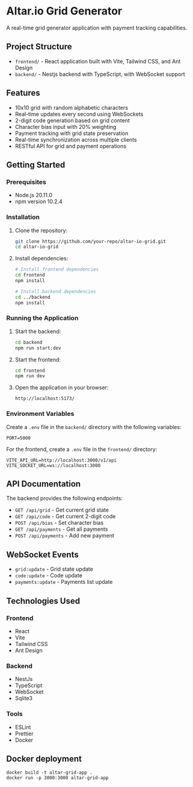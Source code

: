 # Altar.io Grid Generator

A real-time grid generator application with payment tracking capabilities.

## Project Structure

- `frontend/` - React application built with Vite, Tailwind CSS, and Ant Design
- `backend/` - Nestjs backend with TypeScript, with WebSocket support

## Features

- 10x10 grid with random alphabetic characters
- Real-time updates every second using WebSockets
- 2-digit code generation based on grid content
- Character bias input with 20% weighting
- Payment tracking with grid state preservation
- Real-time synchronization across multiple clients
- RESTful API for grid and payment operations

## Getting Started

### Prerequisites

- Node.js 20.11.0
- npm version 10.2.4

### Installation

1. Clone the repository:
   ```bash
   git clone https://github.com/your-repo/altar-io-grid.git
   cd altar-io-grid
   ```

2. Install dependencies:
   ```bash
   # Install frontend dependencies
   cd frontend
   npm install

   # Install backend dependencies
   cd ../backend
   npm install
   ```

### Running the Application

1. Start the backend:
   ```bash
   cd backend
   npm run start:dev
   ```

2. Start the frontend:
   ```bash
   cd frontend
   npm run dev
   ```

3. Open the application in your browser:
   ```
   http://localhost:5173/
   ```

### Environment Variables

Create a `.env` file in the `backend/` directory with the following variables:
```
PORT=5000
```

For the frontend, create a `.env` file in the `frontend/` directory:
```
VITE_API_URL=http://localhost:3000/v1/api
VITE_SOCKET_URL=ws://localhost:3000
```

## API Documentation

The backend provides the following endpoints:

- `GET /api/grid` - Get current grid state
- `GET /api/code` - Get current 2-digit code
- `POST /api/bias` - Set character bias
- `GET /api/payments` - Get all payments
- `POST /api/payments` - Add new payment

## WebSocket Events

- `grid:update` - Grid state update
- `code:update` - Code update
- `payments:update` - Payments list update

## Technologies Used

### Frontend
- React
- Vite
- Tailwind CSS
- Ant Design

### Backend
- NestJs
- TypeScript
- WebSocket
- Sqlite3

### Tools
- ESLint
- Prettier
- Docker 

## Docker deployment

```
docker build -t altar-grid-app .
docker run -p 3000:3000 altar-grid-app
```
